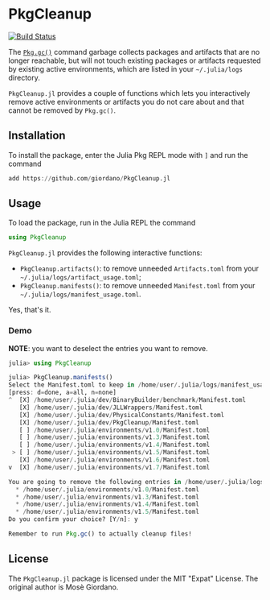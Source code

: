 # PkgCleanup

[![Build Status](https://github.com/giordano/PkgCleanup.jl/workflows/CI/badge.svg)](https://github.com/giordano/PkgCleanup.jl/actions)

The [`Pkg.gc()`](https://julialang.github.io/Pkg.jl/v1/api/#Pkg.gc) command
garbage collects packages and artifacts that are no longer reachable, but will
not touch existing packages or artifacts requested by existing active
environments, which are listed in your `~/.julia/logs` directory.

`PkgCleanup.jl` provides a couple of functions which lets you interactively
remove active environments or artifacts you do not care about and that cannot be
removed by `Pkg.gc()`.

## Installation

To install the package, enter the Julia Pkg REPL mode with `]` and run the
command

```julia
add https://github.com/giordano/PkgCleanup.jl
```

## Usage

To load the package, run in the Julia REPL the command

```julia
using PkgCleanup
```

`PkgCleanup.jl` provides the following interactive functions:

* `PkgCleanup.artifacts()`: to remove unneeded `Artifacts.toml` from your
  `~/.julia/logs/artifact_usage.toml`;
* `PkgCleanup.manifests()`: to remove unneeded `Manifest.toml` from your
  `~/.julia/logs/manifest_usage.toml`.

Yes, that's it.

### Demo

**NOTE**: you want to deselect the entries you want to remove.

```julia
julia> using PkgCleanup

julia> PkgCleanup.manifests()
Select the Manifest.toml to keep in /home/user/.julia/logs/manifest_usage.toml
[press: d=done, a=all, n=none]
^  [X] /home/user/.julia/dev/BinaryBuilder/benchmark/Manifest.toml
   [X] /home/user/.julia/dev/JLLWrappers/Manifest.toml
   [X] /home/user/.julia/dev/PhysicalConstants/Manifest.toml
   [X] /home/user/.julia/dev/PkgCleanup/Manifest.toml
   [ ] /home/user/.julia/environments/v1.0/Manifest.toml
   [ ] /home/user/.julia/environments/v1.3/Manifest.toml
   [ ] /home/user/.julia/environments/v1.4/Manifest.toml
 > [ ] /home/user/.julia/environments/v1.5/Manifest.toml
   [X] /home/user/.julia/environments/v1.6/Manifest.toml
v  [X] /home/user/.julia/environments/v1.7/Manifest.toml

You are going to remove the following entries in /home/user/.julia/logs/manifest_usage.toml:
  * /home/user/.julia/environments/v1.0/Manifest.toml
  * /home/user/.julia/environments/v1.3/Manifest.toml
  * /home/user/.julia/environments/v1.4/Manifest.toml
  * /home/user/.julia/environments/v1.5/Manifest.toml
Do you confirm your choice? [Y/n]: y

Remember to run Pkg.gc() to actually cleanup files!
```

## License

The `PkgCleanup.jl` package is licensed under the MIT "Expat" License.  The
original author is Mosè Giordano.

